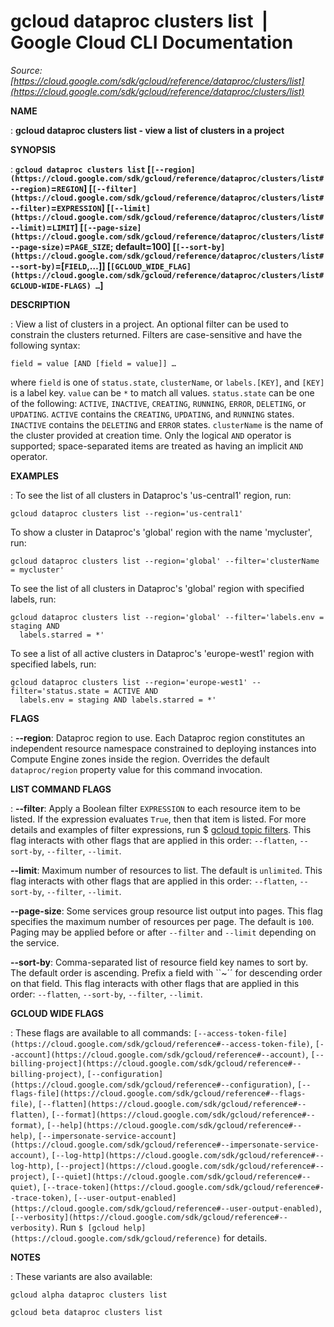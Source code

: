 # gcloud dataproc clusters list  |  Google Cloud CLI Documentation

*Source: [https://cloud.google.com/sdk/gcloud/reference/dataproc/clusters/list](https://cloud.google.com/sdk/gcloud/reference/dataproc/clusters/list)*

**NAME**

: **gcloud dataproc clusters list - view a list of clusters in a project**

**SYNOPSIS**

: **`gcloud dataproc clusters list` [`[--region](https://cloud.google.com/sdk/gcloud/reference/dataproc/clusters/list#--region)`=`REGION`] [`[--filter](https://cloud.google.com/sdk/gcloud/reference/dataproc/clusters/list#--filter)`=`EXPRESSION`] [`[--limit](https://cloud.google.com/sdk/gcloud/reference/dataproc/clusters/list#--limit)`=`LIMIT`] [`[--page-size](https://cloud.google.com/sdk/gcloud/reference/dataproc/clusters/list#--page-size)`=`PAGE_SIZE`; default=100] [`[--sort-by](https://cloud.google.com/sdk/gcloud/reference/dataproc/clusters/list#--sort-by)`=[`FIELD`,…]] [`[GCLOUD_WIDE_FLAG](https://cloud.google.com/sdk/gcloud/reference/dataproc/clusters/list#GCLOUD-WIDE-FLAGS) …`]**

**DESCRIPTION**

: View a list of clusters in a project. An optional filter can be used to
constrain the clusters returned. Filters are case-sensitive and have the
following syntax:

```
field = value [AND [field = value]] …
```

where `field` is one of `status.state`,
`clusterName`, or `labels.[KEY]`, and `[KEY]`
is a label key. `value` can be `*` to match all values.
`status.state` can be one of the following: `ACTIVE`,
`INACTIVE`, `CREATING`, `RUNNING`,
`ERROR`, `DELETING`, or `UPDATING`.
`ACTIVE` contains the `CREATING`, `UPDATING`,
and `RUNNING` states. `INACTIVE` contains the
`DELETING` and `ERROR` states. `clusterName` is
the name of the cluster provided at creation time. Only the logical
`AND` operator is supported; space-separated items are treated as
having an implicit `AND` operator.

**EXAMPLES**

: To see the list of all clusters in Dataproc's 'us-central1' region, run:

```
gcloud dataproc clusters list --region='us-central1'
```

To show a cluster in Dataproc's 'global' region with the name 'mycluster', run:

```
gcloud dataproc clusters list --region='global' --filter='clusterName = mycluster'
```

To see the list of all clusters in Dataproc's 'global' region with specified
labels, run:

```
gcloud dataproc clusters list --region='global' --filter='labels.env = staging AND
  labels.starred = *'
```

To see a list of all active clusters in Dataproc's 'europe-west1' region with
specified labels, run:

```
gcloud dataproc clusters list --region='europe-west1' --filter='status.state = ACTIVE AND
  labels.env = staging AND labels.starred = *'
```

**FLAGS**

: **--region**:
Dataproc region to use. Each Dataproc region constitutes an independent resource
namespace constrained to deploying instances into Compute Engine zones inside
the region. Overrides the default `dataproc/region` property value
for this command invocation.

**LIST COMMAND FLAGS**

: **--filter**:
Apply a Boolean filter `EXPRESSION` to each resource item
to be listed. If the expression evaluates `True`, then that item is
listed. For more details and examples of filter expressions, run $ [gcloud topic filters](https://cloud.google.com/sdk/gcloud/reference/topic/filters). This flag
interacts with other flags that are applied in this order:
`--flatten`, `--sort-by`, `--filter`,
`--limit`.

**--limit**:
Maximum number of resources to list. The default is `unlimited`. This
flag interacts with other flags that are applied in this order:
`--flatten`, `--sort-by`, `--filter`,
`--limit`.

**--page-size**:
Some services group resource list output into pages. This flag specifies the
maximum number of resources per page. The default is `100`. Paging
may be applied before or after `--filter` and `--limit`
depending on the service.

**--sort-by**:
Comma-separated list of resource field key names to sort by. The default order
is ascending. Prefix a field with ``~´´ for descending order on that
field. This flag interacts with other flags that are applied in this order:
`--flatten`, `--sort-by`, `--filter`,
`--limit`.

**GCLOUD WIDE FLAGS**

: These flags are available to all commands: `[--access-token-file](https://cloud.google.com/sdk/gcloud/reference#--access-token-file)`,
`[--account](https://cloud.google.com/sdk/gcloud/reference#--account)`, `[--billing-project](https://cloud.google.com/sdk/gcloud/reference#--billing-project)`,
`[--configuration](https://cloud.google.com/sdk/gcloud/reference#--configuration)`,
`[--flags-file](https://cloud.google.com/sdk/gcloud/reference#--flags-file)`,
`[--flatten](https://cloud.google.com/sdk/gcloud/reference#--flatten)`, `[--format](https://cloud.google.com/sdk/gcloud/reference#--format)`, `[--help](https://cloud.google.com/sdk/gcloud/reference#--help)`, `[--impersonate-service-account](https://cloud.google.com/sdk/gcloud/reference#--impersonate-service-account)`,
`[--log-http](https://cloud.google.com/sdk/gcloud/reference#--log-http)`,
`[--project](https://cloud.google.com/sdk/gcloud/reference#--project)`, `[--quiet](https://cloud.google.com/sdk/gcloud/reference#--quiet)`, `[--trace-token](https://cloud.google.com/sdk/gcloud/reference#--trace-token)`, `[--user-output-enabled](https://cloud.google.com/sdk/gcloud/reference#--user-output-enabled)`,
`[--verbosity](https://cloud.google.com/sdk/gcloud/reference#--verbosity)`.
Run `$ [gcloud help](https://cloud.google.com/sdk/gcloud/reference)` for details.

**NOTES**

: These variants are also available:

```
gcloud alpha dataproc clusters list
```

```
gcloud beta dataproc clusters list
```